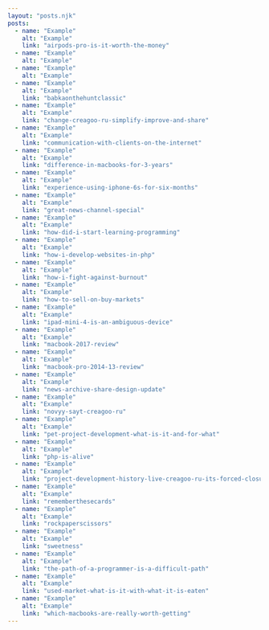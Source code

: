 ```yaml
---
layout: "posts.njk"
posts:
  - name: "Example"
    alt: "Example"
    link: "airpods-pro-is-it-worth-the-money"
  - name: "Example"
    alt: "Example"
  - name: "Example"
    alt: "Example"
  - name: "Example"
    alt: "Example"
    link: "babkaonthehuntclassic"
  - name: "Example"
    alt: "Example"
    link: "change-creagoo-ru-simplify-improve-and-share"
  - name: "Example"
    alt: "Example"
    link: "communication-with-clients-on-the-internet"
  - name: "Example"
    alt: "Example"
    link: "difference-in-macbooks-for-3-years"
  - name: "Example"
    alt: "Example"
    link: "experience-using-iphone-6s-for-six-months"
  - name: "Example"
    alt: "Example"
    link: "great-news-channel-special"
  - name: "Example"
    alt: "Example"
    link: "how-did-i-start-learning-programming"
  - name: "Example"
    alt: "Example"
    link: "how-i-develop-websites-in-php"
  - name: "Example"
    alt: "Example"
    link: "how-i-fight-against-burnout"
  - name: "Example"
    alt: "Example"
    link: "how-to-sell-on-buy-markets"
  - name: "Example"
    alt: "Example"
    link: "ipad-mini-4-is-an-ambiguous-device"
  - name: "Example"
    alt: "Example"
    link: "macbook-2017-review"
  - name: "Example"
    alt: "Example"
    link: "macbook-pro-2014-13-review"
  - name: "Example"
    alt: "Example"
    link: "news-archive-share-design-update"
  - name: "Example"
    alt: "Example"
    link: "novyy-sayt-creagoo-ru"
  - name: "Example"
    alt: "Example"
    link: "pet-project-development-what-is-it-and-for-what"
  - name: "Example"
    alt: "Example"
    link: "php-is-alive"
  - name: "Example"
    alt: "Example"
    link: "project-development-history-live-creagoo-ru-its-forced-closure"
  - name: "Example"
    alt: "Example"
    link: "rememberthesecards"
  - name: "Example"
    alt: "Example"
    link: "rockpaperscissors"
  - name: "Example"
    alt: "Example"
    link: "sweetness"
  - name: "Example"
    alt: "Example"
    link: "the-path-of-a-programmer-is-a-difficult-path"
  - name: "Example"
    alt: "Example"
    link: "used-market-what-is-it-with-what-it-is-eaten"
  - name: "Example"
    alt: "Example"
    link: "which-macbooks-are-really-worth-getting"
---
```

